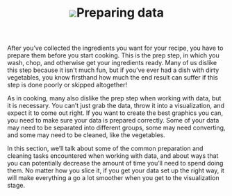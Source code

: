 <div data-type="part" class="green">
 <header>
 <h1><img src="../images/sections/04/preparing-data.png" />Preparing data</h1>
 </header>
<!--
Section tag replaced with div Gitbook publishing
	 <section class="content">-->
<div class="content">
<p>After you’ve collected the ingredients you want for your recipe, you have to prepare them before you start cooking. This is the prep step, in which you wash, chop, and otherwise get your ingredients ready. Many of us dislike this step because it isn't much fun, but if you’ve ever had a dish with dirty vegetables, you know firsthand how much the end result can suffer if this step is done poorly or skipped altogether!</p>
 
<p>As in cooking, many also dislike the prep step when working with data, but it is necessary. You can’t just grab the data, throw it into a visualization, and expect it to come out right. If you want to create the best graphics you can, you need to make sure your data is prepared correctly. Some of your data may need to be separated into different groups, some may need converting, and some may need to be cleaned, like the vegetables.</p> 
 

<p>In this section, we’ll talk about some of the common preparation and cleaning tasks encountered when working with data, and about ways that you can potentially decrease the amount of time you’ll need to spend doing them. No matter how you slice it, if you get your data set up the right way, it will make everything a go a lot smoother when you get to the visualization stage.</p>
 <!--</section>-->
</div>
</div>
